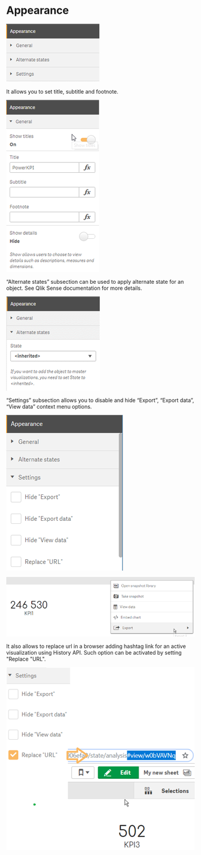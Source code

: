 # Appearance

![](../.gitbook/assets/image%20%2819%29.png)

It allows you to set title, subtitle and footnote.

![General](../.gitbook/assets/image%20%2890%29.png)

“Alternate states” subsection can be used to apply alternate state for an object. See Qlik Sense documentation for more details.

![Alternative states](../.gitbook/assets/image%20%2877%29.png)

“Settings” subsection allows you to disable and hide “Export”, “Export data”, “View data” context menu options. 



![Settings](../.gitbook/assets/image%20%2820%29.png)



![Visualization context menu](../.gitbook/assets/image%20%2850%29.png)

It also allows to replace url in a browser adding hashtag link for an active visualization using History API. Such option can be activated by setting "Replace "URL".

![Replace &quot;URL&quot;](../.gitbook/assets/image%20%28105%29.png)





